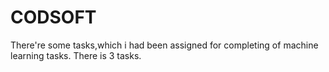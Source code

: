 # CODSOFT
There're some tasks,which i had been assigned for completing of machine learning tasks.  There is 3 tasks.
